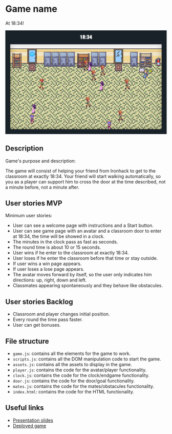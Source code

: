 # Game name

At 18:34!

<img src="./img/Game 18.34 screenshot.png">

## Description

Game's purpose and description:

The game will consist of helping your friend from Ironhack to get to the classroom at exactly 18:34. Your friend will start walking automatically, so you as a player can support him to cross the door at the time described, not a minute before, not a minute after.

## User stories MVP

Minimum user stories:

- User can see a welcome page with instructions and a Start button.
- User can see game page with an avatar and a classroom door to enter at 18:34, the time will be showed in a clock.
- The minutes in the clock pass as fast as seconds.
- The round time is about 10 or 15 seconds.
- User wins if he enter to the classroom at exactly 18:34.
- User loses if he enter the classroom before that time or stay outside.
- If user wins a win page appears.
- If user loses a lose page appears.
- The avatar moves forward by itself, so the user only indicates him directions: up, right, down and left.
- Classmates appearing spontaneously and they behave like obstacules.

## User stories Backlog

- Classroom and player changes initial position.
- Every round the time pass faster.
- User can get bonuses.

## File structure

- <code>game.js</code>: contains all the elements for the game to work.
- <code>scripts.js</code>: contains all the DOM manipulation code to start the game.
- <code>assets.js</code>: contains all the assets to display in the game.
- <code>player.js</code>: contains the code for the avatar/player functionality.
- <code>clock.js</code>: contains the code for the clock/endgame functionality.
- <code>door.js</code>: contains the code for the door/goal functionality.
- <code>mates.js</code>: contains the code for the mates/obstacules functionality.
- <code>index.html</code>: contains the code for the HTML functionality.

## Useful links

<!-- When you finish, add these links and commit -->

- [Presentation slides]()
- [Deployed game]()
